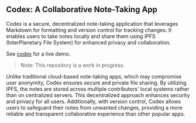 ## Codex: A Collaborative Note-Taking App
Codex is a secure, decentralized note-taking application that leverages Markdown for formatting and version control for tracking changes. It enables users to take notes locally and share them using IPFS (InterPlanetary File System) for enhanced privacy and collaboration.

See [codex](b00rg.github.io/codex/) for a live demo.

> Note: This repository is a work in progress.

Unlike traditional cloud-based note-taking apps, which may compromise user anonymity, Codex ensures secure and private file sharing. By utilizing IPFS, the notes are stored across multiple contributors' local systems rather than on centralized servers. This decentralized approach enhances security and privacy for all users. Additionally, with version control, Codex allows users to safeguard their notes from unwanted changes, providing a more reliable and transparent collaborative experience than other popular apps.
